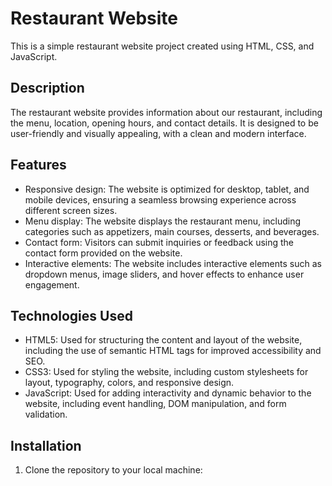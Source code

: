 # Restaurant Website

This is a simple restaurant website project created using HTML, CSS, and JavaScript.

## Description

The restaurant website provides information about our restaurant, including the menu, location, opening hours, and contact details. It is designed to be user-friendly and visually appealing, with a clean and modern interface.

## Features

- Responsive design: The website is optimized for desktop, tablet, and mobile devices, ensuring a seamless browsing experience across different screen sizes.
- Menu display: The website displays the restaurant menu, including categories such as appetizers, main courses, desserts, and beverages.
- Contact form: Visitors can submit inquiries or feedback using the contact form provided on the website.
- Interactive elements: The website includes interactive elements such as dropdown menus, image sliders, and hover effects to enhance user engagement.

## Technologies Used

- HTML5: Used for structuring the content and layout of the website, including the use of semantic HTML tags for improved accessibility and SEO.
- CSS3: Used for styling the website, including custom stylesheets for layout, typography, colors, and responsive design.
- JavaScript: Used for adding interactivity and dynamic behavior to the website, including event handling, DOM manipulation, and form validation.

## Installation

1. Clone the repository to your local machine:
